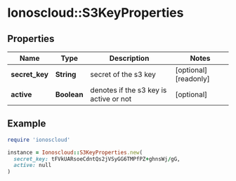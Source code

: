 # Ionoscloud::S3KeyProperties

## Properties

| Name | Type | Description | Notes |
| ---- | ---- | ----------- | ----- |
| **secret_key** | **String** | secret of the s3 key | [optional][readonly] |
| **active** | **Boolean** | denotes if the s3 key is active or not | [optional] |

## Example

```ruby
require 'ionoscloud'

instance = Ionoscloud::S3KeyProperties.new(
  secret_key: tFVkUARsoeCdntQs2jVSyGG6TMPfPZ+ghnsWj/gG,
  active: null
)
```

